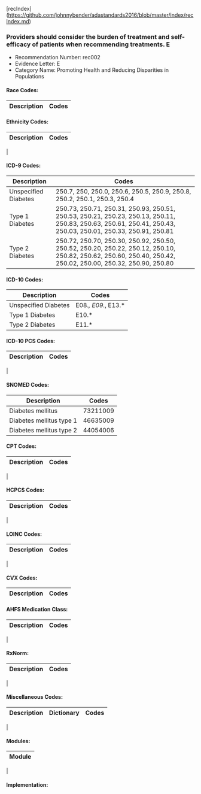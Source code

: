 [recIndex] (https://github.com/johnnybender/adastandards2016/blob/master/index/recIndex.md)

### **Providers should consider the burden of treatment and self-efficacy of patients when recommending treatments. E**
* Recommendation Number: rec002
* Evidence Letter: E
* Category Name: Promoting Health and Reducing Disparities in Populations

#### Race Codes:

Description | Codes
----------- | -----


#### Ethnicity Codes:

Description | Codes
----------- | -----
|

#### ICD-9 Codes:

Description | Codes
----------- | -----
Unspecified Diabetes| 250.7, 250, 250.0, 250.6, 250.5, 250.9, 250.8, 250.2, 250.1, 250.3, 250.4
Type 1 Diabetes|250.73, 250.71, 250.31, 250.93, 250.51, 250.53, 250.21, 250.23, 250.13, 250.11, 250.83, 250.63, 250.61, 250.41, 250.43, 250.03, 250.01, 250.33, 250.91, 250.81
Type 2 Diabetes|250.72, 250.70, 250.30, 250.92, 250.50, 250.52, 250.20, 250.22, 250.12, 250.10, 250.82, 250.62, 250.60, 250.40, 250.42, 250.02, 250.00, 250.32, 250.90, 250.80

#### ICD-10 Codes:

Description | Codes
----------- | -----
Unspecified Diabetes | E08.*, E09.*, E13.*
Type 1 Diabetes | E10.*
Type 2 Diabetes | E11.*

#### ICD-10 PCS Codes:

Description | Codes
----------- | -----
|

#### SNOMED Codes:

Description | Codes
----------- | -----
Diabetes mellitus|73211009
Diabetes mellitus type 1|46635009
Diabetes mellitus type 2|44054006
#### CPT Codes:

Description | Codes
----------- | -----
|

#### HCPCS Codes:

Description | Codes
----------- | -----
|

#### LOINC Codes:

Description | Codes
----------- | -----
|

#### CVX Codes:

Description | Codes
----------- | -----


#### AHFS Medication Class:

Description | Codes
----------- | -----
|

#### RxNorm:

Description | Codes
----------- | -----
|

#### Miscellaneous Codes:

Description | Dictionary | Codes
----------- | ---------- | -----
|

#### Modules:

Module |
------ |
|

#### Implementation:
